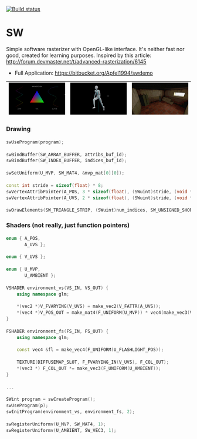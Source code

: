[![Build status](https://ci.appveyor.com/api/projects/status/46ky3ltwvain51u6?svg=true)](https://ci.appveyor.com/project/MrApfel1994/sw)
# SW
Simple software rasterizer with OpenGL-like interface.
It's neither fast nor good, created for learning purposes.
Inspired by this article: http://forum.devmaster.net/t/advanced-rasterization/6145

- Full Application: https://bitbucket.org/Apfel1994/swdemo

![Screenshot](img1.jpg)|![Screenshot](img2.jpg)|![Screenshot](img3.jpg)
:-------------------------:|:-------------------------:|:-------------------------:

### Drawing

```cpp
swUseProgram(program);

swBindBuffer(SW_ARRAY_BUFFER, attribs_buf_id);
swBindBuffer(SW_INDEX_BUFFER, indices_buf_id);

swSetUniform(U_MVP, SW_MAT4, &mvp_mat[0][0]);

const int stride = sizeof(float) * 8;
swVertexAttribPointer(A_POS, 3 * sizeof(float), (SWuint)stride, (void *)0);
swVertexAttribPointer(A_UVS, 2 * sizeof(float), (SWuint)stride, (void *)(6 * sizeof(float)));

swDrawElements(SW_TRIANGLE_STRIP, (SWuint)num_indices, SW_UNSIGNED_SHORT, (void *)uintptr_t(offset));
```

### Shaders (not really, just function pointers)

```cpp
enum { A_POS,
       A_UVS };

enum { V_UVS };

enum { U_MVP,
       U_AMBIENT };

VSHADER environment_vs(VS_IN, VS_OUT) {
    using namespace glm;

    *(vec2 *)V_FVARYING(V_UVS) = make_vec2(V_FATTR(A_UVS));
    *(vec4 *)V_POS_OUT = make_mat4(F_UNIFORM(U_MVP)) * vec4(make_vec3(V_FATTR(A_POS)), 1);
}

FSHADER environment_fs(FS_IN, FS_OUT) {
    using namespace glm;

    const vec4 &fl = make_vec4(F_UNIFORM(U_FLASHLIGHT_POS));

    TEXTURE(DIFFUSEMAP_SLOT, F_FVARYING_IN(V_UVS), F_COL_OUT);
    *(vec3 *) F_COL_OUT *= make_vec3(F_UNIFORM(U_AMBIENT));
}

...

SWint program = swCreateProgram();
swUseProgram(p);
swInitProgram(environment_vs, environment_fs, 2);

swRegisterUniformv(U_MVP, SW_MAT4, 1);
swRegisterUniformv(U_AMBIENT, SW_VEC3, 1);
```

